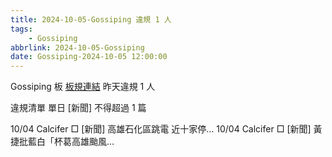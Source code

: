 ```yaml
---
title: 2024-10-05-Gossiping 違規 1 人
tags:
    - Gossiping
abbrlink: 2024-10-05-Gossiping
date: Gossiping-2024-10-05 12:00:00
---
```

Gossiping 板 [板規連結](https://www.ptt.cc/bbs/Gossiping/M.1637425085.A.07D.html)
昨天違規 1 人
<!-- more -->

違規清單
單日 [新聞] 不得超過 1 篇

10/04 Calcifer □ [新聞] 高雄石化區跳電 近十家停…
10/04 Calcifer □ [新聞] 黃捷批藍白「杯葛高雄颱風…